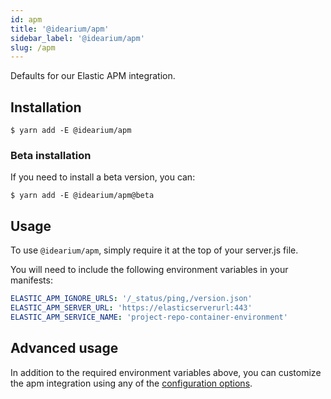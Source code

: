 ```yaml
---
id: apm
title: '@idearium/apm'
sidebar_label: '@idearium/apm'
slug: /apm
---
```


Defaults for our Elastic APM integration.

## Installation

```shell
$ yarn add -E @idearium/apm
```

### Beta installation

If you need to install a beta version, you can:

```shell
$ yarn add -E @idearium/apm@beta
```

## Usage

To use `@idearium/apm`, simply require it at the top of your server.js file.

You will need to include the following environment variables in your manifests:

```yaml
ELASTIC_APM_IGNORE_URLS: '/_status/ping,/version.json'
ELASTIC_APM_SERVER_URL: 'https://elasticserverurl:443'
ELASTIC_APM_SERVICE_NAME: 'project-repo-container-environment'
```

## Advanced usage

In addition to the required environment variables above, you can customize the apm integration using any of the [configuration options](https://www.elastic.co/guide/en/apm/agent/nodejs/current/configuration.html).
